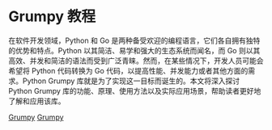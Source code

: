 # Grumpy 教程

<show-structure depth="3"/>

在软件开发领域，Python 和 Go 是两种备受欢迎的编程语言，它们各自拥有独特的优势和特点。Python 以其简洁、易学和强大的生态系统而闻名，而 Go 则以其高效、并发和简洁的语法而受到广泛青睐。然而，在某些情况下，开发人员可能会希望将 Python 代码转换为 Go 代码，以提高性能、并发能力或者其他方面的需求。Python Grumpy 库就是为了实现这一目标而诞生的。本文将深入探讨 Python Grumpy 库的功能、原理、使用方法以及实际应用场景，帮助读者更好地了解和应用该库。

<seealso>
<category ref="ref_docs">
    <a href="https://mp.weixin.qq.com/s/h76aFCU1PqzyJjX5ePRylw">Grumpy</a>
</category>
<category ref="ref_github">
    <a href="https://github.com/google/grumpy">Grumpy</a>
</category>
<category ref="ref_issues">
</category>
<category ref="ref_hf">
</category>
<category ref="ref_ms">
</category>
</seealso>